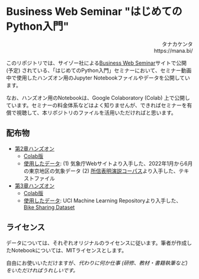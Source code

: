 # Business Web Seminar "はじめてのPython入門"

<div align="right">
タナカケンタ<br/>
https://mana.bi/
</div>

このリポジトリでは、サイゾー社による[Business Web Seminar](https://bwseminar.jp/)サイトで公開 (予定) されている、「はじめてのPython入門」セミナーにおいて、セミナー動画中で使用したハンズオン用のJupyter Notebookファイルやデータを公開しています。

なお、ハンズオン用のNotebookは、Google Colaboratory (Colab) 上で公開しています。セミナーの料金体系などはよく知りませんが、できればセミナーを有償で視聴して、本リポジトリのファイルを活用いただければと思います。


## 配布物

* [第2章ハンズオン](./chap02_handson.ipynb)
    * [Colab版](https://colab.research.google.com/drive/1Im6MXTBz6uKv6duT7wQl26g8yRhtEXzU?usp=sharing)
    * [使用したデータ](./chap02/): (1) 気象庁Webサイトより入手した、2022年1月から6月の東京地区の気象データ (2) [所信表明演説コーパス](https://github.com/yuukimiyo/GeneralPolicySpeechOfPrimeMinisterOfJapan)より入手した、テキストファイル
* [第3章ハンズオン](./chap03_handson.ipynb)
    * [Colab版](https://colab.research.google.com/drive/1RFOvGzGF4LSJI7UOBk9u45gH3wygOGSq?usp=sharing)
    * [使用したデータ](./chap03/): UCI Machine Learning Repositoryより入手した、[
Bike Sharing Dataset](https://archive.ics.uci.edu/ml/datasets/bike+sharing+dataset)


## ライセンス

データについては、それぞれオリジナルのライセンスに従います。筆者が作成したNotebookについては、MITライセンスとします。

自由にお使いいただけますが、<em>代わりに何か仕事 (研修、教材・書籍執筆など) をいただければうれしいです。</em>